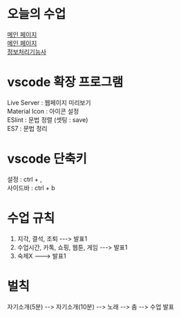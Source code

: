 # 오늘의 수업
[메인 페이지](https://spearboy.github.io/class2024/)   
[메인 페이지](https://spearboy.github.io/class2024/js/index.html)   
[정보처리기능사](https://license.tistory.com/)   

# vscode 확장 프로그램
Live Server : 웹페이지 미리보기   
Material Icon : 아이콘 설정   
ESlint : 문법 정렬 (셋팅 : save)   
ES7 : 문법 정리   

# vscode 단축키
설정 : ctrl + ,   
사이드바 : ctrl + b   

# 수업 규칙
1. 지각, 결석, 조퇴 ---> 발표1   
2. 수업시간, 카톡, 쇼핑, 웹툰, 게임 ---> 발표1   
3. 숙제X ---> 발표1   

# 벌칙
자기소개(5분) --> 자기소개(10분) --> 노래 --> 춤 --> 수업 발표   





